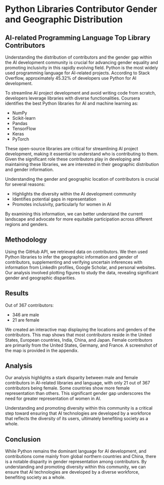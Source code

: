 # Python Libraries Contributor Gender and Geographic Distribution

## AI-related Programming Language Top Library Contributors

Understanding the distribution of contributors and the gender gap within the AI development community is crucial for advancing gender equality and promoting inclusivity in this rapidly evolving field. Python is the most widely used programming language for AI-related projects. According to Stack Overflow, approximately 45.32% of developers use Python for AI development. 

To streamline AI project development and avoid writing code from scratch, developers leverage libraries with diverse functionalities. Coursera identifies the best Python libraries for AI and machine learning as:
- NumPy
- Scikit-learn
- Pandas
- TensorFlow
- Keras
- PyTorch

These open-source libraries are critical for streamlining AI project development, making it essential to understand who is contributing to them. Given the significant role these contributors play in developing and maintaining these libraries, we are interested in their geographic distribution and gender information.

Understanding the gender and geographic location of contributors is crucial for several reasons:
- Highlights the diversity within the AI development community
- Identifies potential gaps in representation
- Promotes inclusivity, particularly for women in AI

By examining this information, we can better understand the current landscape and advocate for more equitable participation across different regions and genders.

## Methodology

Using the GitHub API, we retrieved data on contributors. We then used Python libraries to infer the geographic information and gender of contributors, supplementing and verifying uncertain inferences with information from LinkedIn profiles, Google Scholar, and personal websites. Our analysis involved plotting figures to study the data, revealing significant gender and geographic disparities.

## Results

Out of 367 contributors:
- 346 are male
- 21 are female

We created an interactive map displaying the locations and genders of the contributors. This map shows that most contributors reside in the United States, European countries, India, China, and Japan. Female contributors are primarily from the United States, Germany, and France. A screenshot of the map is provided in the appendix.

## Analysis

Our analysis highlights a stark disparity between male and female contributors in AI-related libraries and language, with only 21 out of 367 contributors being female. Some countries show more female representation than others. This significant gender gap underscores the need for greater representation of women in AI. 

Understanding and promoting diversity within this community is a critical step toward ensuring that AI technologies are developed by a workforce that reflects the diversity of its users, ultimately benefiting society as a whole.

## Conclusion

While Python remains the dominant language for AI development, and contributions come mainly from global northern countries and China, there is a notable disparity in gender representation among contributors. By understanding and promoting diversity within this community, we can ensure that AI technologies are developed by a diverse workforce, benefiting society as a whole.

